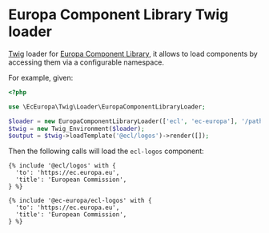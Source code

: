 # Europa Component Library Twig loader

[Twig](http://twig.sensiolabs.org) loader for [Europa Component Library](https://github.com/ec-europa/europa-component-library),
it allows to load components by accessing them via a configurable namespace.
 
For example, given:

```php
<?php

use \EcEuropa\Twig\Loader\EuropaComponentLibraryLoader;

$loader = new EuropaComponentLibraryLoader(['ecl', 'ec-europa'], '/path/to/components', '/root');
$twig = new Twig_Environment($loader);
$output = $twig->loadTemplate('@ecl/logos')->render([]);
```

Then the following calls will load the `ecl-logos` component:

```twig
{% include '@ecl/logos' with {
  'to': 'https://ec.europa.eu',
  'title': 'European Commission',
} %}
```

```twig
{% include '@ec-europa/ecl-logos' with {
  'to': 'https://ec.europa.eu',
  'title': 'European Commission',
} %}
```

